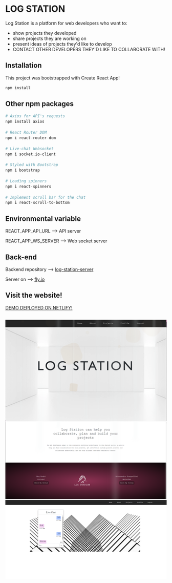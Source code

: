 # LOG STATION

Log Station is a platform for web developers who want to: 
- show projects they developed
- share projects they are working on
- present ideas of projects they'd like to develop
- CONTACT OTHER DEVELOPERS THEY'D LIKE TO COLLABORATE WITH!

## Installation

This project was bootstrapped with Create React App!


```bash
npm install
```

## Other npm packages

```python
# Axios for API's requests
npm install axios

# React Router DOM
npm i react-router-dom

# Live-chat Websocket
npm i socket.io-client

# Styled with Bootstrap
npm i bootstrap

# Loading spinners
npm i react-spinners

# Implement scroll bar for the chat
npm i react-scroll-to-bottom
```

## Environmental variable

REACT_APP_API_URL --> API server

REACT_APP_WS_SERVER --> Web socket server


## Back-end  
 
Backend repository --> [log-station-server](https://github.com/italian-iranian-connection/log-station-server)

Server on --> [fly.io](https://log-station.fly.dev/)

## Visit the website!
[DEMO DEPLOYED ON NETLIFY!](https://logstation.netlify.app)

##
![Home page](./src/images/default-img/Home-page-screenshot.png)
![Home page](./src/images/default-img/log-station-1.png)
![Live chat](./src/images/default-img/log-station-2.png)

